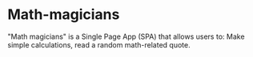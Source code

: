 # Math-magicians
"Math magicians" is a Single Page App (SPA) that allows users to:  Make simple calculations, read a random math-related quote.
